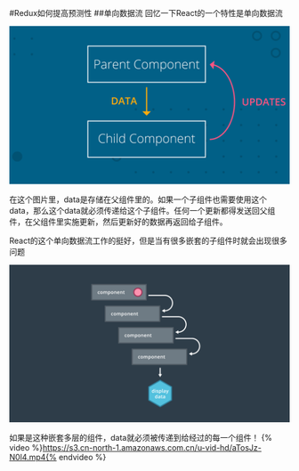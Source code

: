 #Redux如何提高预测性
##单向数据流
回忆一下React的一个特性是单向数据流

![](/assets/data-flow.jpg)

在这个图片里，data是存储在父组件里的。如果一个子组件也需要使用这个data，那么这个data就必须传递给这个子组件。任何一个更新都得发送回父组件，在父组件里实施更新，然后更新好的数据再返回给子组件。

React的这个单向数据流工作的挺好，但是当有很多嵌套的子组件时就会出现很多问题

![](/assets/react嵌套)

如果是这种嵌套多层的组件，data就必须被传递到给经过的每一个组件！
{% video %}https://s3.cn-north-1.amazonaws.com.cn/u-vid-hd/aTosJz-N0l4.mp4{% endvideo %}

